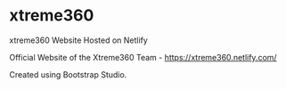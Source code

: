 # xtreme360
xtreme360 Website 
Hosted on Netlify

Official Website of the Xtreme360 Team - https://xtreme360.netlify.com/

Created using Bootstrap Studio.
